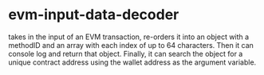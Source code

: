 # evm-input-data-decoder
takes in the input of an EVM transaction, re-orders it into an object with a methodID and an array with each index of up to 64 characters. Then it can console log and return that object. Finally, it can search the object for a unique contract address using the wallet address as the argument variable.  

